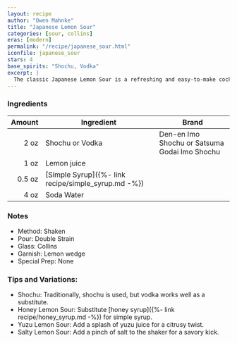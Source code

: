 ```yaml
---
layout: recipe
author: "Owen Mahnke"
title: "Japanese Lemon Sour"
categories: [sour, collins]
eras: [modern]
permalink: "/recipe/japanese_sour.html"
iconfile: japanese_sour
stars: 4
base_spirits: "Shochu, Vodka"
excerpt: |
  The classic Japanese Lemon Sour is a refreshing and easy-to-make cocktail.
---
```


### Ingredients

| Amount | Ingredient                                          | Brand                                         |
| -----: | --------------------------------------------------- | --------------------------------------------- |
|   2 oz | Shochu or Vodka                                     | Den-en Imo Shochu or Satsuma Godai Imo Shochu |
|   1 oz | Lemon juice                                         |                                               |
| 0.5 oz | [Simple Syrup]({%- link recipe/simple_syrup.md -%}) |                                               |
|   4 oz | Soda Water                                          |                                               |

### Notes

- Method: Shaken
- Pour: Double Strain
- Glass: Collins
- Garnish: Lemon wedge
- Special Prep: None

### Tips and Variations:

- Shochu: Traditionally, shochu is used, but vodka works well as a substitute.
- Honey Lemon Sour: Substitute [honey syrup]({%- link recipe/honey_syrup.md -%}) for simple syrup.
- Yuzu Lemon Sour: Add a splash of yuzu juice for a citrusy twist.
- Salty Lemon Sour: Add a pinch of salt to the shaker for a savory kick.
